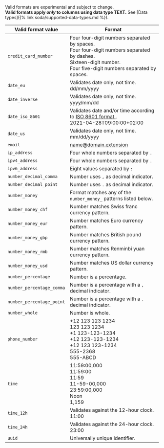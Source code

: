 Valid formats are experimental and subject to change.<br />
**Valid formats apply *only* to columns using data type TEXT.** See [Data types]({% link soda/supported-data-types.md %}).

| Valid format value <br />  | Format |
| ----- | ------ |
| `credit_card_number` | Four four-digit numbers separated by spaces.<br /> Four four-digit numbers separated by dashes.<br /> Sixteen-digit number.<br /> Four five-digit numbers separated by spaces.<br />|
| `date_eu` | Validates date only, not time. <br />dd/mm/yyyy |
| `date_inverse` | Validates date only, not time. <br />yyyy/mm/dd |
| `date_iso_8601` | Validates date and/or time according to <a href="https://www.w3.org/TR/NOTE-datetime" target="_blank">ISO 8601 format </a>. <br /> 2021-04-28T09:00:00+02:00 |
| `date_us` | Validates date only, not time. <br />mm/dd/yyyy |
| `email` | name@domain.extension |
| `ip_address` | Four whole numbers separated by `.` |
| `ipv4_address` | Four whole numbers separated by `.` |
| `ipv6_address` | Eight values separated by `:` |
| `number_decimal_comma` | Number uses `,` as decimal indicator.|
| `number_decimal_point` | Number uses `.` as decimal indicator.|
| `number_money` | Format matches any of the `number_money_` patterns listed below.|
| `number_money_chf` | Number matches Swiss franc currency pattern. |
| `number_money_eur` | Number matches Euro currency pattern. |
| `number_money_gbp` | Number matches British pound currency pattern. |
| `number_money_rmb` | Number matches Renminbi yuan currency pattern. |
| `number_money_usd` | Number matches US dollar currency pattern. |
| `number_percentage` | Number is a percentage. |
| `number_percentage_comma` | Number is a percentage with a `,` decimal indicator. |
| `number_percentage_point` | Number is a percentage with a `.` decimal indicator. |
| `number_whole` | Number is whole. |
| `phone_number` | +12 123 123 1234<br /> 123 123 1234<br /> +1 123-123-1234<br /> +12 123-123-1234<br /> +12 123 123-1234<br /> 555-2368<br /> 555-ABCD |
| `time` | 11:59:00,000<br /> 11:59:00<br /> 11:59<br /> 11-59-00,000<br /> 23:59:00,000<br /> Noon<br /> 1,159 |
| `time_12h` | Validates against the 12-hour clock. <br /> 11:00 |
| `time_24h` | Validates against the 24-hour clock. <br /> 23:00 |
| `uuid` | Universally unique identifier. |

